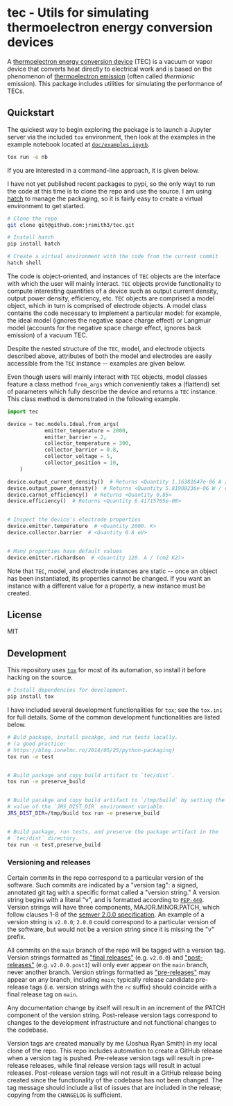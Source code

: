 # tec - Utils for simulating thermoelectron energy conversion devices
A
[thermoelectron energy conversion device](https://en.wikipedia.org/wiki/Thermionic_converter)
(TEC) is a vacuum or vapor device that converts heat directly to
electrical work and is based on the phenomenon of
[thermoelectron emission](https://en.wikipedia.org/wiki/Thermionic_emission)
(often called _thermionic_ emission). This package includes utilities
for simulating the performance of TECs.


## Quickstart
The quickest way to begin exploring the package is to launch a Jupyter
server via the included `tox` environment, then look at the examples
in the example notebook located at
[`doc/examples.ipynb`](doc/examples.ipynb).

```bash
tox run -e nb
```

If you are interested in a command-line approach, it is given below.

I have not yet published recent packages to pypi, so the only wayt to
run the code at this time is to clone the repo and use the source. I
am using [hatch](https://hatch.pypa.io/latest/) to manage the
packaging, so it is fairly easy to create a virtual environment to
get started.

```bash
# Clone the repo
git clone git@github.com:jrsmith3/tec.git

# Install hatch
pip install hatch

# Create a virtual environment with the code from the current commit
hatch shell
```


The code is object-oriented, and instances of `TEC` objects are the
interface with which the user will mainly interact. `TEC` objects
provide functionality to compute interesting quantities of a device
such as output current density, output power density, efficiency,
etc. `TEC` objects are comprised a model object, which in turn is
comprised of electrode objects. A model class contains the code
necessary to implement a particular model: for example, the ideal
model (ignores the negative space charge effect) or Langmuir model
(accounts for the negative space charge effect, ignores back
emission) of a vacuum TEC.

Despite the nested structure of the `TEC`, model, and electrode
objects described above, attributes of both the model and electrodes
are easily accessible from the `TEC` instance -- examples are given
below.

Even though users will mainly interact with `TEC` objects, model
classes feature a class method `from_args` which conveniently takes
a (flattend) set of parameters which fully describe the device and
returns a `TEC` instance. This class method is demonstrated in the
following example.


```python
import tec

device = tec.models.Ideal.from_args(
            emitter_temperature = 2000,
            emitter_barrier = 2,
            collector_temperature = 300,
            collector_barrier = 0.8,
            collector_voltage = 5,
            collector_position = 10,
    )

device.output_current_density()  # Returns <Quantity 1.16381647e-06 A / cm2>
device.output_power_density()  # Returns <Quantity 5.81908236e-06 W / cm2>
device.carnot_efficiency()  # Returns <Quantity 0.85>
device.efficiency()  # Returns <Quantity 6.41715705e-08>


# Inspect the device's electrode properties
device.emitter.temperature  # <Quantity 2000. K>
device.collector.barrier  # <Quantity 0.8 eV>


# Many properties have default values
device.emitter.richardson  # <Quantity 120. A / (cm2 K2)>
```


Note that `TEC`, model, and electrode instances are static -- once an
object has been instantiated, its properties cannot be changed. If
you want an instance with a different value for a property, a new
instance must be created.


## License
MIT


## Development
This repository uses [`tox`](https://tox.wiki/en/latest) for most of
its automation, so install it before hacking on the source.

```bash
# Install dependencies for development.
pip install tox
```


I have included several development functionalities for `tox`; see the
`tox.ini` for full details. Some of the common development
functionalities are listed below.

```bash
# Buld package, install pacakge, and run tests locally.
# (a good practice:
# https://blog.ionelmc.ro/2014/05/25/python-packaging)
tox run -e test


# Build package and copy build artifact to `tec/dist`.
tox run -e preserve_build


# Build pacakge and copy build artifact to `/tmp/build` by setting the
# value of the `JRS_DIST_DIR` environment variable.
JRS_DIST_DIR=/tmp/build tox run -e preserve_build


# Build package, run tests, and preserve the package artifact in the 
# `tec/dist` directory.
tox run -e test,preserve_build
```


### Versioning and releases
Certain commits in the repo correspond to a particular version of the
software. Such commits are indicated by a "version tag": a signed,
annotated git tag with a specific format called a "version string." A
version string begins with a literal "v", and is formatted according
to [`PEP-440`](https://peps.python.org/pep-0440/). Version strings
will have three components, MAJOR.MINOR.PATCH, which follow clauses
1-8 of the [semver 2.0.0 specification](https://semver.org). An
example of a version string is `v2.0.0`; `2.0.0` could correspond to
a particular version of the software, but would not be a version
string since it is missing the "v" prefix.

All commits on the `main` branch of the repo will be tagged with a
version tag. Version strings formatted as
["final releases"](https://peps.python.org/pep-0440/#final-releases)
(e.g. `v2.0.0`) and
["post-releases"](https://peps.python.org/pep-0440/#post-releases)
(e.g. `v2.0.0.post1`) will only ever appear on the `main` branch,
never another branch. Version strings formatted as
["pre-releases"](https://peps.python.org/pep-0440/#pre-releases) may
appear on any branch, including `main`; typically release candidate
pre-release tags (i.e. version strings with the `rc` suffix) should
coincide with a final release tag on `main`.

Any documentation change by itself will result in an increment of the
PATCH component of the version string. Post-release version tags
correspond to changes to the development infrastructure and not
functional changes to the codebase.

Version tags are created manually by me (Joshua Ryan Smith) in my
local clone of the repo. This repo includes automation to create a
GitHub release when a version tag is pushed. Pre-release version tags
will result in pre-release releases, while final release version tags
will result in actual releases. Post-release version tags will not
result in a GitHub release being created since the functionality of
the codebase has not been changed. The tag message should include a
list of issues that are included in the release; copying from the
`CHANGELOG` is sufficient.
